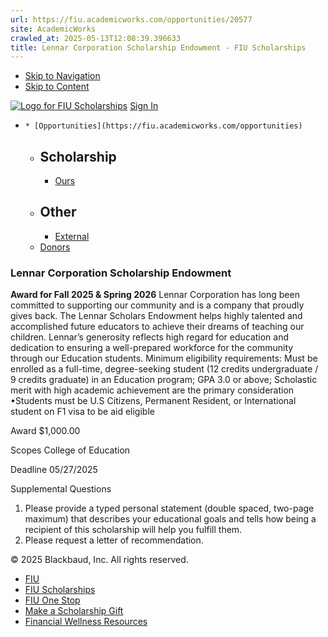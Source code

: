 ```yaml
---
url: https://fiu.academicworks.com/opportunities/20577
site: AcademicWorks
crawled_at: 2025-05-13T12:08:39.396633
title: Lennar Corporation Scholarship Endowment - FIU Scholarships
---
```


  * [Skip to Navigation](https://fiu.academicworks.com/opportunities/20577#navigation)
  * [Skip to Content](https://fiu.academicworks.com/opportunities/20577#main)

[![Logo for FIU Scholarships](https://s3.amazonaws.com/static.academicworks.com/clients/fiu/assets/images/logo.png)](http://fiu.academicworks.com) [Sign In](https://fiu.academicworks.com/users/sign_in)
  *     * [Opportunities](https://fiu.academicworks.com/opportunities)
      * ## Scholarship
        * [Ours](https://fiu.academicworks.com/opportunities)
      * ## Other
        * [External](https://fiu.academicworks.com/opportunities/external)
    * [Donors](https://fiu.academicworks.com/donors)


### Lennar Corporation Scholarship Endowment
**Award for Fall 2025 & Spring 2026**
Lennar Corporation has long been committed to supporting our community and is a company that proudly gives back. The Lennar Scholars Endowment helps highly talented and accomplished future educators to achieve their dreams of teaching our children. Lennar’s generosity reflects high regard for education and dedication to ensuring a well-prepared workforce for the community through our Education students. 
Minimum eligibility requirements:
Must be enrolled as a full-time, degree-seeking student (12 credits undergraduate / 9 credits graduate) in an Education program; GPA 3.0 or above; Scholastic merit with high academic achievement are the primary consideration
•Students must be U.S Citizens, Permanent Resident, or International student on F1 visa to be aid eligible 

Award
    $1,000.00 

Scopes
    College of Education 

Deadline
    05/27/2025 

Supplemental Questions
    
  1. Please provide a typed personal statement (double spaced, two-page maximum) that describes your educational goals and tells how being a recipient of this scholarship will help you fulfill them.
  2. Please request a letter of recommendation.


© 2025 Blackbaud, Inc. All rights reserved. 
  * [FIU ](http://fiu.edu/)
  * [FIU Scholarships](http://scholarships.fiu.edu)
  * [FIU One Stop](http://onestop.fiu.edu)
  * [Make a Scholarship Gift](https://give.fiu.edu/give-now/)
  * [Financial Wellness Resources](https://go.fiu.edu/iGrad)


